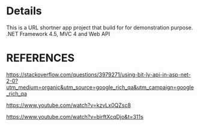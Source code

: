 # Details
This is a URL shortner app project that build for for demonstration purpose. .NET Framework 4.5, MVC 4 and Web API 

# REFERENCES
https://stackoverflow.com/questions/3979271/using-bit-ly-api-in-asp-net-2-0?utm_medium=organic&utm_source=google_rich_qa&utm_campaign=google_rich_qa

https://www.youtube.com/watch?v=kzvLx0QZsc8

https://www.youtube.com/watch?v=birftXcqDjo&t=311s
